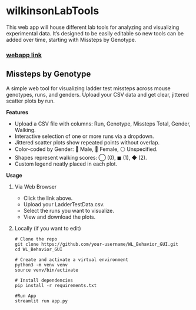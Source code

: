 # wilkinsonLabTools
This web app will house different lab tools for analyzing and visualizing experimental data. 
It’s designed to be easily editable so new tools can be added over time, starting with Missteps by Genotype.

### [webapp link](https://wilkinsonlabtools.streamlit.app/)

## Missteps by Genotype 
A simple web tool for visualizing ladder test missteps across mouse genotypes, runs, and genders. 
Upload your CSV data and get clear, jittered scatter plots by run.

**Features**
</br>
- Upload a CSV file with columns: Run, Genotype, Missteps Total, Gender, Walking.
- Interactive selection of one or more runs via a dropdown.
- Jittered scatter plots show repeated points without overlap.
- Color-coded by Gender: 🔵 Male, 🔴 Female, ⚪ Unspecified.
- Shapes represent walking scores: ◯ (0), ◼ (1), ◆ (2).
- Custom legend neatly placed in each plot.

**Usage**

1. Via Web Browser 
   - Click the link above. 
   - Upload your LadderTestData.csv. 
   - Select the runs you want to visualize. 
   - View and download the plots.

2. Locally (if you want to edit)
    ```
    # Clone the repo
    git clone https://github.com/your-username/WL_Behavior_GUI.git
    cd WL_Behavior_GUI
    ```
    ```  
    # Create and activate a virtual environment
    python3 -m venv venv
    source venv/bin/activate   
    ```
    ```
    # Install dependencies
    pip install -r requirements.txt
   ```
   ```
   #Run App
   streamlit run app.py
   
